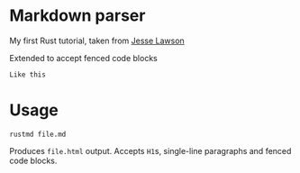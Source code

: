 # Markdown parser

My first Rust tutorial, taken from [Jesse Lawson](https://jesselawson.org/rust/getting-started-with-rust-by-building-a-tiny-markdown-compiler/#how-to-write-to-a-file-in-rust)

Extended to accept fenced code blocks

```
Like this
```

# Usage

```
rustmd file.md
```

Produces `file.html` output. Accepts `H1`s, single-line paragraphs and fenced code blocks.
